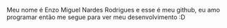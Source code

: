 Meu nome é Enzo Miguel Nardes Rodrigues e esse é meu github, eu amo programar então me segue para ver meu desenvolvimento :D
